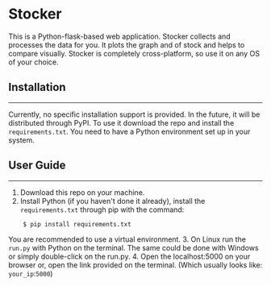 # Stocker

This is a Python-flask-based web application. Stocker collects and processes the data for you.
It plots the graph and of stock and helps to compare visually. Stocker is completely cross-platform,
so use it on any OS of your choice.

## Installation
----------
Currently, no specific installation support is provided. In the future, it will be distributed 
through PyPI. To use it download the repo and install the `requirements.txt`. You need
to have a Python environment set up in your system. 

## User Guide
----------
1. Download this repo on your machine.
2. Install Python (if you haven't done it already), install the `requirements.txt` through pip with the command: 
```console
    $ pip install requirements.txt
```
You are recommended to use a virtual environment.
3. On Linux run the `run.py` with Python on the terminal. The same could be done with Windows or simply double-click on the run.py.
4. Open the localhost:5000 on your browser or, open the link provided on the terminal. (Which usually
looks like: `your_ip`:`5000`)
